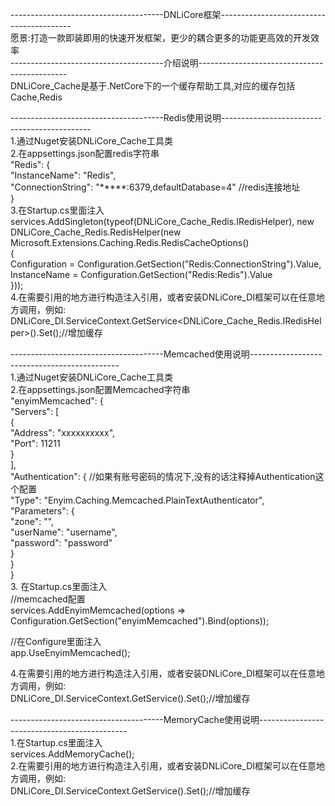 --------------------------------------DNLiCore框架-----------------------------------------    
愿景:打造一款即装即用的快速开发框架，更少的耦合更多的功能更高效的开发效率   
--------------------------------------介绍说明---------------------------------------------    
DNLiCore_Cache是基于.NetCore下的一个缓存帮助工具,对应的缓存包括Cache,Redis   
  
--------------------------------------Redis使用说明---------------------------------------------  
1.通过Nuget安装DNLiCore_Cache工具类  
2.在appsettings.json配置redis字符串  
  "Redis": {  
    "InstanceName": "Redis",  
    "ConnectionString": "*****:6379,defaultDatabase=4" //redis连接地址  
  }  
3.在Startup.cs里面注入  
    services.AddSingleton(typeof(DNLiCore_Cache_Redis.IRedisHelper), new DNLiCore_Cache_Redis.RedisHelper(new Microsoft.Extensions.Caching.Redis.RedisCacheOptions()  
            {  
                Configuration = Configuration.GetSection("Redis:ConnectionString").Value,  
                InstanceName = Configuration.GetSection("Redis:Redis").Value  
            }));   
4.在需要引用的地方进行构造注入引用，或者安装DNLiCore_DI框架可以在任意地方调用，例如:  
DNLiCore_DI.ServiceContext.GetService<DNLiCore_Cache_Redis.IRedisHelper>().Set();//增加缓存  
   
   
--------------------------------------Memcached使用说明---------------------------------------------    
1.通过Nuget安装DNLiCore_Cache工具类  
2.在appsettings.json配置Memcached字符串   
   "enyimMemcached": {    
    "Servers": [    
      {    
        "Address": "xxxxxxxxxx",    
        "Port": 11211    
      }    
    ],    
    "Authentication": {    //如果有账号密码的情况下,没有的话注释掉Authentication这个配置  
      "Type": "Enyim.Caching.Memcached.PlainTextAuthenticator",    
      "Parameters": {    
        "zone": "",    
        "userName": "username",    
        "password": "password"    
      }    
    }     
  }     
3.  在Startup.cs里面注入    
  //memcached配置    
  services.AddEnyimMemcached(options => Configuration.GetSection("enyimMemcached").Bind(options));    
    
  //在Configure里面注入  
  app.UseEnyimMemcached();  		 
  
4.在需要引用的地方进行构造注入引用，或者安装DNLiCore_DI框架可以在任意地方调用，例如:    
DNLiCore_DI.ServiceContext.GetService<IMemcachedClient>().Set();//增加缓存    
  
    
  
    
--------------------------------------MemoryCache使用说明---------------------------------------------    
1.在Startup.cs里面注入    
  services.AddMemoryCache();    
2.在需要引用的地方进行构造注入引用，或者安装DNLiCore_DI框架可以在任意地方调用，例如:    
DNLiCore_DI.ServiceContext.GetService<IMemoryCache>().Set();//增加缓存    
